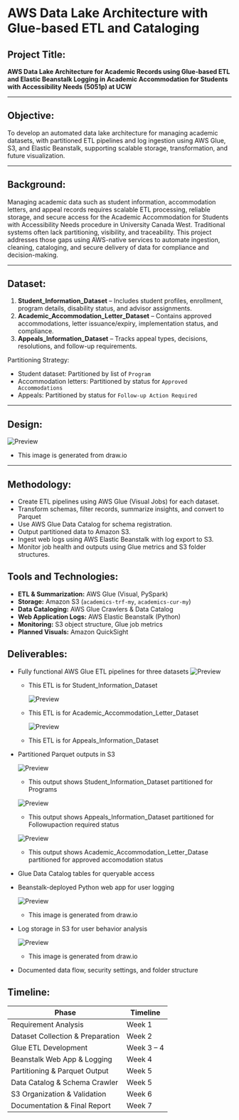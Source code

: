 # AWS Data Lake Architecture with Glue-based ETL and Cataloging
## Project Title:  
**AWS Data Lake Architecture for Academic Records using Glue-based ETL and Elastic Beanstalk Logging in Academic Accommodation for Students with Accessibility Needs (5051p) at UCW**

---

## Objective:  
To develop an automated data lake architecture for managing academic datasets, with partitioned ETL pipelines and log ingestion using AWS Glue, S3, and Elastic Beanstalk, supporting scalable storage, transformation, and future visualization.

---

## Background:  
Managing academic data such as student information, accommodation letters, and appeal records requires scalable ETL processing, reliable storage, and secure access for the Academic Accommodation for Students with Accessibility Needs procedure in University Canada West. Traditional systems often lack partitioning, visibility, and traceability. This project addresses those gaps using AWS-native services to automate ingestion, cleaning, cataloging, and secure delivery of data for compliance and decision-making.

---

## Dataset:  
1. **Student_Information_Dataset** – Includes student profiles, enrollment, program details, disability status, and advisor assignments.
2. **Academic_Accommodation_Letter_Dataset** – Contains approved accommodations, letter issuance/expiry, implementation status, and compliance.
3. **Appeals_Information_Dataset** – Tracks appeal types, decisions, resolutions, and follow-up requirements.

Partitioning Strategy:  
- Student dataset: Partitioned by list of `Program`  
- Accommodation letters: Partitioned by status for `Approved Accommodations`  
- Appeals: Partitioned by status for `Follow-up Action Required`

---

## Design: 

 ![Preview](images/design.png)

  - This image is generated from draw.io

---

## Methodology:  
- Create ETL pipelines using AWS Glue (Visual Jobs) for each dataset.
- Transform schemas, filter records, summarize insights, and convert to Parquet  
- Use AWS Glue Data Catalog for schema registration.
- Output partitioned data to Amazon S3.
- Ingest web logs using AWS Elastic Beanstalk with log export to S3.
- Monitor job health and outputs using Glue metrics and S3 folder structures.

## Tools and Technologies:  
- **ETL & Summarization:** AWS Glue (Visual, PySpark)  
- **Storage:** Amazon S3 (`academics-trf-my`, `academics-cur-my`)  
- **Data Cataloging:** AWS Glue Crawlers & Data Catalog  
- **Web Application Logs:** AWS Elastic Beanstalk (Python)  
- **Monitoring:** S3 object structure, Glue job metrics  
- **Planned Visuals:** Amazon QuickSight  

## Deliverables:  
- Fully functional AWS Glue ETL pipelines for three datasets
  ![Preview](images/student%20etl.png)

  - This ETL is for Student_Information_Dataset

    ![Preview](images/accometl.png)

  - This ETL is for Academic_Accommodation_Letter_Dataset

    ![Preview](images/appealetl.png)

  - This ETL is for Appeals_Information_Dataset   
 - Partitioned Parquet outputs in S3

    ![Preview](images/studsys.png)

    - This output shows Student_Information_Dataset partitioned for Programs
  
    ![Preview](images/appealsys.png)

    - This output shows Appeals_Information_Dataset partitioned for Followupaction required status

    ![Preview](images/acosys.png)

    - This output shows Academic_Accommodation_Letter_Datase partitioned for approved accomodation status
    
- Glue Data Catalog tables for queryable access  
- Beanstalk-deployed Python web app for user logging

  ![Preview](images/beanstalk.jpeg)

  - This image is generated from draw.io

    
- Log storage in S3 for user behavior analysis

  ![Preview](images/log.png)

  - This image is generated from draw.io
    
- Documented data flow, security settings, and folder structure  

## Timeline:  
| Phase                            | Timeline             |
|----------------------------------|-----------------------|
| Requirement Analysis             | Week 1                |
| Dataset Collection & Preparation| Week 2                |
| Glue ETL Development            | Week 3 – 4            |
| Beanstalk Web App & Logging     | Week 4                |
| Partitioning & Parquet Output   | Week 5                |
| Data Catalog & Schema Crawler   | Week 5                |
| S3 Organization & Validation    | Week 6                |
| Documentation & Final Report    | Week 7                |


